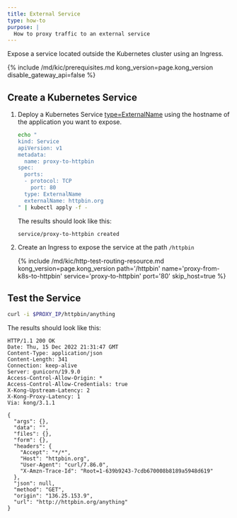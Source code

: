```yaml
---
title: External Service
type: how-to
purpose: |
  How to proxy traffic to an external service
---
```


Expose a service located outside the Kubernetes cluster using an Ingress.

{% include /md/kic/prerequisites.md kong_version=page.kong_version disable_gateway_api=false %}

## Create a Kubernetes Service

1. Deploy a Kubernetes Service [type=ExternalName][0] using the hostname of the application you want to expose.

    ```bash
    echo "
    kind: Service
    apiVersion: v1
    metadata:
      name: proxy-to-httpbin
    spec:
      ports:
      - protocol: TCP
        port: 80
      type: ExternalName
      externalName: httpbin.org
    " | kubectl apply -f -
    ```
    The results should look like this:
    ```
    service/proxy-to-httpbin created
    ```    
1. Create an Ingress to expose the service at the path `/httpbin`

    {% include /md/kic/http-test-routing-resource.md kong_version=page.kong_version path='/httpbin' name='proxy-from-k8s-to-httpbin' service='proxy-to-httpbin' port='80' skip_host=true %}

## Test the Service

```bash
curl -i $PROXY_IP/httpbin/anything
```
The results should look like this:
```
HTTP/1.1 200 OK
Date: Thu, 15 Dec 2022 21:31:47 GMT
Content-Type: application/json
Content-Length: 341
Connection: keep-alive
Server: gunicorn/19.9.0
Access-Control-Allow-Origin: *
Access-Control-Allow-Credentials: true
X-Kong-Upstream-Latency: 2
X-Kong-Proxy-Latency: 1
Via: kong/3.1.1

{
  "args": {},
  "data": "",
  "files": {},
  "form": {},
  "headers": {
    "Accept": "*/*",
    "Host": "httpbin.org",
    "User-Agent": "curl/7.86.0",
    "X-Amzn-Trace-Id": "Root=1-639b9243-7cdb670008b8189a5948d619"
  },
  "json": null,
  "method": "GET",
  "origin": "136.25.153.9",
  "url": "http://httpbin.org/anything"
}
```

[0]: https://kubernetes.io/docs/concepts/services-networking/service/#services-without-selectors
